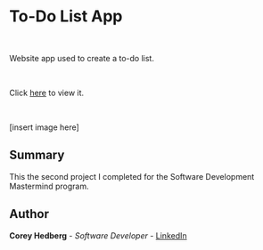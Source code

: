 # To-Do List App

<br>

Website app used to create a to-do list.

<br>

Click [here](###) to view it.

<br>

[insert image here]

## Summary

This the second project I completed for the Software Development Mastermind program.

## Author

**Corey Hedberg** - _Software Developer_ - [LinkedIn](https://www.linkedin.com/in/coreyhedberg/)

